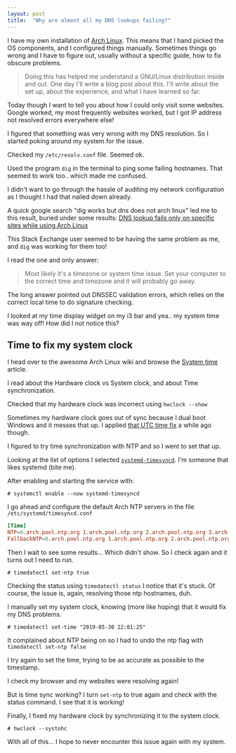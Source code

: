 ```yaml
---
layout: post
title:  "Why are almost all my DNS lookups failing?"
---
```


I have my own installation of [Arch Linux](https://www.archlinux.org). 
This means that I hand picked the OS components, and I configured things manually. Sometimes things go wrong and I have to figure out, usually without a specific guide, how to fix obscure problems. 

> Doing this has helped me understand a GNU/Linux distribution inside and out. One day I'll write a blog post about this. I'll write about the set up, about the experience, and what I have learned so far.

Today though I want to tell you about how I could only visit some websites. Google worked, my most frequently websites worked, but I got IP address not resolved errors everywhere else!

I figured that something was very wrong with my DNS resolution. So I started poking around my system for the issue.

Checked my `/etc/resolv.conf` file. Seemed ok.

Used the program `dig` in the terminal to ping some failing hostnames. That seemed to work too.. which made me confused.

I didn't want to go through the hassle of auditing my network configuration as I thought I had that nailed down already.

A quick google search "dig works but dns does not arch linux" led me to this result, buried under some results: [DNS lookup fails only on specific sites while using Arch Linux](https://superuser.com/questions/1366094/dns-lookup-fails-only-on-specific-sites-while-using-arch-linux)

This Stack Exchange user seemed to be having the same problem as me, and `dig` was working for them too!

I read the one and only answer:
> Most likely it's a timezone or system time issue. Set your computer to the correct time and timezone and it will probably go away.

The long answer pointed out DNSSEC validation errors, which relies on the correct local time to do signature checking.

I looked at my time display widget on my i3 bar and yea.. my system time was way off! How did I not notice this?

## Time to fix my system clock

I head over to the awesome Arch Linux wiki and browse the [System time](https://wiki.archlinux.org/index.php/System_time) article.

I read about the Hardware clock vs System clock, and about Time synchronization.

Checked that my hardware clock was incorrect using `hwclock --show`

Sometimes my hardware clock goes out of sync because I dual boot Windows and it messes that up. I applied [that UTC time fix](https://wiki.archlinux.org/index.php/System_time#UTC_in_Windows) a while ago though.

I figured to try time synchronization with NTP and so I went to set that up.

Looking at the list of options I selected [`systemd-timesyncd`](https://wiki.archlinux.org/index.php/Systemd-timesyncd). I'm someone that likes systemd (bite me).

After enabling and starting the service with:
```
# systemctl enable --now systemd-timesyncd
```

I go ahead and configure the default Arch NTP servers in the file `/etc/systemd/timesyncd.conf`

```conf
[Time]
NTP=0.arch.pool.ntp.org 1.arch.pool.ntp.org 2.arch.pool.ntp.org 3.arch.pool.ntp.org
FallbackNTP=0.arch.pool.ntp.org 1.arch.pool.ntp.org 2.arch.pool.ntp.org 3.arch.pool.ntp.org
```

Then I wait to see some results... Which didn't show. So I check again and it turns out I need to run.

```
# timedatectl set-ntp true
```

Checking the status using `timedatectl status` I notice that it's stuck. Of course, the issue is, again, resolving those ntp hostnames, duh.

I manually set my system clock, knowing (more like hoping) that it would fix my DNS problems.

```
# timedatectl set-time "2019-05-30 22:01:25"
```

It complained about NTP being on so I had to undo the ntp flag with `timedatectl set-ntp false`

I try again to set the time, trying to be as accurate as possible to the timestamp.

I check my browser and my websites were resolving again!

But is time sync working? I turn `set-ntp` to true again and check with the status command. I see that it is working!

Finally, I fixed my hardware clock by synchronizing it to the system clock.

```
# hwclock --systohc
```

With all of this... I hope to never encounter this issue again with my system.
